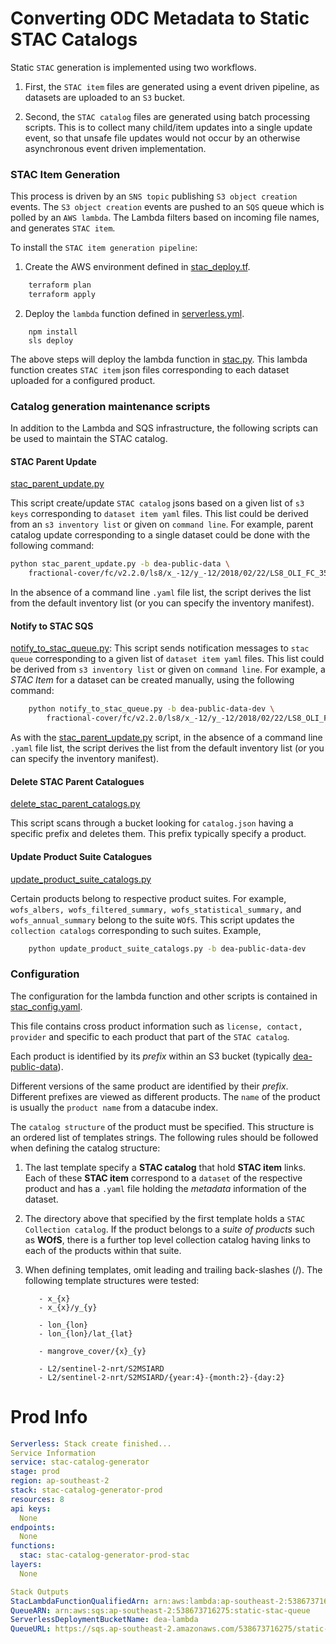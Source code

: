 # Converting ODC Metadata to Static STAC Catalogs

Static `STAC` generation is implemented using two workflows. 

1. First, the `STAC item` files are generated using a event driven pipeline, as datasets are uploaded to 
   an `S3` bucket. 

2. Second, the `STAC catalog` files are generated using batch processing
   scripts. This is to collect many child/item updates into a single update event, so that unsafe
   file updates would not occur by an otherwise asynchronous event driven implementation. 

### STAC Item Generation

This process is driven by an `SNS topic` publishing `S3 object creation` events. The 
`S3 object creation` events are pushed to an `SQS` queue which is polled by an `AWS lambda`.
The Lambda filters based on incoming file names, and generates `STAC item`. 

To install the `STAC item generation pipeline`:  

1. Create the AWS environment defined in [stac_deploy.tf](stac_deploy.tf).

```bash
    terraform plan
    terraform apply
```

2. Deploy the `lambda` function defined in [serverless.yml](serverless.yml).

```
    npm install
    sls deploy
```

The above steps will deploy the lambda function in [stac.py](stac.py). 
This lambda function creates `STAC item` json files corresponding to each
dataset uploaded for a configured product.

### Catalog generation maintenance scripts

In addition to the Lambda and SQS infrastructure, the following scripts 
can be used to maintain the STAC catalog.

#### STAC Parent Update 
[stac_parent_update.py](stac_parent_update.py)

This script create/update `STAC catalog` jsons based 
on a given list of `s3 keys` corresponding to `dataset item yaml` files. This list
could be derived from an `s3 inventory list` or given on `command line`. For example,
parent catalog update corresponding to a single dataset could be done with
the following command:
    
```bash
python stac_parent_update.py -b dea-public-data \
    fractional-cover/fc/v2.2.0/ls8/x_-12/y_-12/2018/02/22/LS8_OLI_FC_3577_-12_-12_20180222125938.yaml
```

In the absence of a command line `.yaml` file list, the script derives the list
from the default inventory list (or you can specify the inventory manifest).

#### Notify to STAC SQS
[notify_to_stac_queue.py](notify_to_stac_queue.py): This script sends notification messages to 
`stac queue` corresponding to a given list of `dataset item yaml` files. 
This list could be derived from `s3 inventory list` or given on `command line`.
For example, a *STAC Item* for a dataset can be created manually, using the following command:

```bash
    python notify_to_stac_queue.py -b dea-public-data-dev \
        fractional-cover/fc/v2.2.0/ls8/x_-12/y_-12/2018/02/22/LS8_OLI_FC_3577_-12_-12_20180222125938.yaml
```
    
As with the [stac_parent_update.py](stac_parent_update.py) script, in the absence of a command line `.yaml` 
file list, the script derives the list
from the default inventory list (or you can specify the inventory manifest). 

#### Delete STAC Parent Catalogues
[delete_stac_parent_catalogs.py](delete_stac_parent_catalogs.py)
 
This script scans through a bucket looking for 
`catalog.json` having a specific prefix and deletes them. This prefix typically 
specify a product.


#### Update Product Suite Catalogues
[update_product_suite_catalogs.py](update_product_suite_catalogs.py)

Certain products belong to respective product
suites. For example, `wofs_albers, wofs_filtered_summary, wofs_statistical_summary,`
and `wofs_annual_summary` belong to the suite `WOfS`. This script updates the
`collection catalogs` corresponding to such suites. Example,
 
```bash
    python update_product_suite_catalogs.py -b dea-public-data-dev
```

### Configuration

The configuration for the lambda function 
and other scripts is contained in [stac_config.yaml](stac_config.yaml).

This file contains cross product information
such as `license, contact, provider` and specific
to each product that part of the `STAC catalog`. 

Each product is identified by its
*prefix* within an S3 bucket (typically [dea-public-data](https://data.dea.ga.gov.au/)).

Different versions of the same product are identified by their *prefix*. Different prefixes are
viewed as different products. The `name` of the 
product is usually the `product name` from a datacube index.

The `catalog structure` of the product must be specified. This structure is an 
ordered list of templates strings. The following rules should be followed when defining the catalog structure:

1. The last template specify a **STAC catalog** that hold **STAC item** links. Each of
these **STAC item** correspond to a `dataset` of the respective product and has a 
`.yaml` file holding the *metadata* information of the dataset.

2. The directory above that specified by the first template holds a 
`STAC Collection catalog`. If the product belongs to a *suite of products* such
as **WOfS**, there is a further top level collection catalog having links to each
of the products within that suite.

3. When defining templates, omit leading and trailing back-slashes (/). 
The following template structures were tested:

   ```
      - x_{x}
      - x_{x}/y_{y}
   ```

   ```
      - lon_{lon}
      - lon_{lon}/lat_{lat}
   ```

   ```
      - mangrove_cover/{x}_{y}
   ```

   ```
      - L2/sentinel-2-nrt/S2MSIARD
      - L2/sentinel-2-nrt/S2MSIARD/{year:4}-{month:2}-{day:2}
   ```
   
   
 # Prod Info
 
```yaml
Serverless: Stack create finished...
Service Information
service: stac-catalog-generator
stage: prod
region: ap-southeast-2
stack: stac-catalog-generator-prod
resources: 8
api keys:
  None
endpoints:
  None
functions:
  stac: stac-catalog-generator-prod-stac
layers:
  None

Stack Outputs
StacLambdaFunctionQualifiedArn: arn:aws:lambda:ap-southeast-2:538673716275:function:stac-catalog-generator-prod-stac:1
QueueARN: arn:aws:sqs:ap-southeast-2:538673716275:static-stac-queue
ServerlessDeploymentBucketName: dea-lambda
QueueURL: https://sqs.ap-southeast-2.amazonaws.com/538673716275/static-stac-queue

```